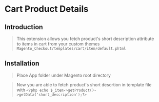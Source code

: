 # Cart Product Details

## Introduction

> This extension allows you fetch product's short description attribute to items in cart from your custom themes  `Magento_Checkout/templates/cart/item/default.phtml`


## Installation

>    Place App folder under Magento root directory

>    Now you are able to fetch product's short descrtion in template file with 
`<?php echo $_item->getProduct()->getData('short_description');?>`
